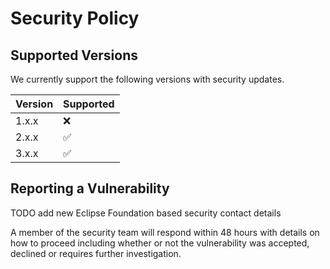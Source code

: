 # Security Policy

## Supported Versions

We currently support the following versions with security updates.

| Version | Supported          |
| ------- | ------------------ |
| 1.x.x   | :x:                |
| 2.x.x   | :white_check_mark: |
| 3.x.x   | :white_check_mark: |

## Reporting a Vulnerability

TODO add new Eclipse Foundation based security contact details

A member of the security team will respond within 48 hours with details on how to proceed including whether or not the vulnerability was accepted, declined or requires further investigation.
